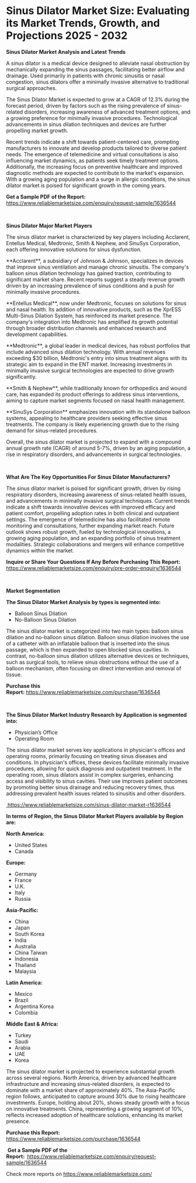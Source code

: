 <p><h1>Sinus Dilator Market Size: Evaluating its Market Trends, Growth, and Projections 2025 - 2032</h1></p><p><strong>Sinus Dilator Market Analysis and Latest Trends</strong></p>
<p><p>A sinus dilator is a medical device designed to alleviate nasal obstruction by mechanically expanding the sinus passages, facilitating better airflow and drainage. Used primarily in patients with chronic sinusitis or nasal congestion, sinus dilators offer a minimally invasive alternative to traditional surgical approaches. </p><p>The Sinus Dilator Market is expected to grow at a CAGR of 12.3% during the forecast period, driven by factors such as the rising prevalence of sinus-related disorders, increasing awareness of advanced treatment options, and a growing preference for minimally invasive procedures. Technological advancements in sinus dilation techniques and devices are further propelling market growth. </p><p>Recent trends indicate a shift towards patient-centered care, prompting manufacturers to innovate and develop products tailored to diverse patient needs. The emergence of telemedicine and virtual consultations is also influencing market dynamics, as patients seek timely treatment options. Additionally, the increasing focus on preventive healthcare and improved diagnostic methods are expected to contribute to the market's expansion. With a growing aging population and a surge in allergic conditions, the sinus dilator market is poised for significant growth in the coming years.</p></p>
<p><strong>Get a Sample PDF of the Report:&nbsp;</strong> <a href="https://www.reliablemarketsize.com/enquiry/request-sample/1636544?utm_campaign=2773&utm_medium=2&utm_source=Github&utm_content=ia&utm_term=03032025&utm_id=sinus-dilator">https://www.reliablemarketsize.com/enquiry/request-sample/1636544</a></p>
<p>&nbsp;</p>
<p><strong>Sinus Dilator Major Market Players</strong></p>
<p><p>The sinus dilator market is characterized by key players including Acclarent, Entellus Medical, Medtronic, Smith & Nephew, and SinuSys Corporation, each offering innovative solutions for sinus dysfunction. </p><p>**Acclarent**, a subsidiary of Johnson & Johnson, specializes in devices that improve sinus ventilation and manage chronic sinusitis. The company's balloon sinus dilation technology has gained traction, contributing to significant market share. Recent reports suggest a steady revenue growth driven by an increasing prevalence of sinus conditions and a push for minimally invasive procedures.</p><p>**Entellus Medical**, now under Medtronic, focuses on solutions for sinus and nasal health. Its addition of innovative products, such as the XprESS Multi-Sinus Dilation System, has reinforced its market presence. The company's integration into Medtronic has amplified its growth potential through broader distribution channels and enhanced research and development capabilities.</p><p>**Medtronic**, a global leader in medical devices, has robust portfolios that include advanced sinus dilation technology. With annual revenues exceeding $30 billion, Medtronic's entry into sinus treatment aligns with its strategic aim to expand in the ENT market. Increasing investments in minimally invasive surgical technologies are expected to drive growth significantly.</p><p>**Smith & Nephew**, while traditionally known for orthopedics and wound care, has expanded its product offerings to address sinus interventions, aiming to capture market segments focused on nasal health management.</p><p>**SinuSys Corporation** emphasizes innovation with its standalone balloon systems, appealing to healthcare providers seeking effective sinus treatments. The company is likely experiencing growth due to the rising demand for sinus-related procedures.</p><p>Overall, the sinus dilator market is projected to expand with a compound annual growth rate (CAGR) of around 5-7%, driven by an aging population, a rise in respiratory disorders, and advancements in surgical technologies.</p></p>
<p>&nbsp;</p>
<p><strong>What Are The Key Opportunities For Sinus Dilator Manufacturers?</strong></p>
<p><p>The sinus dilator market is poised for significant growth, driven by rising respiratory disorders, increasing awareness of sinus-related health issues, and advancements in minimally invasive surgical techniques. Current trends indicate a shift towards innovative devices with improved efficacy and patient comfort, propelling adoption rates in both clinical and outpatient settings. The emergence of telemedicine has also facilitated remote monitoring and consultations, further expanding market reach. Future outlook shows robust growth, fueled by technological innovations, a growing aging population, and an expanding portfolio of sinus treatment modalities. Strategic collaborations and mergers will enhance competitive dynamics within the market.</p></p>
<p><strong>Inquire or Share Your Questions If Any Before Purchasing This Report:</strong> <a href="https://www.reliablemarketsize.com/enquiry/pre-order-enquiry/1636544?utm_campaign=2773&utm_medium=2&utm_source=Github&utm_content=ia&utm_term=03032025&utm_id=sinus-dilator">https://www.reliablemarketsize.com/enquiry/pre-order-enquiry/1636544</a></p>
<p>&nbsp;</p>
<p><strong>Market Segmentation</strong></p>
<p><strong>The Sinus Dilator Market Analysis by types is segmented into:</strong></p>
<p><ul><li>Balloon Sinus Dilation</li><li>No-Balloon Sinus Dilation</li></ul></p>
<p><p>The sinus dilator market is categorized into two main types: balloon sinus dilation and no-balloon sinus dilation. Balloon sinus dilation involves the use of a catheter with an inflatable balloon that is inserted into the sinus passage, which is then expanded to open blocked sinus cavities. In contrast, no-balloon sinus dilation utilizes alternative devices or techniques, such as surgical tools, to relieve sinus obstructions without the use of a balloon mechanism, often focusing on direct intervention and removal of tissue.</p></p>
<p><strong>Purchase this Report:&nbsp;</strong><a href="https://www.reliablemarketsize.com/purchase/1636544?utm_campaign=2773&utm_medium=2&utm_source=Github&utm_content=ia&utm_term=03032025&utm_id=sinus-dilator">https://www.reliablemarketsize.com/purchase/1636544</a></p>
<p>&nbsp;</p>
<p><strong>The Sinus Dilator Market Industry Research by Application is segmented into:</strong></p>
<p><ul><li>Physician’s Office</li><li>Operating Room</li></ul></p>
<p><p>The sinus dilator market serves key applications in physician's offices and operating rooms, primarily focusing on treating sinus diseases and conditions. In physician's offices, these devices facilitate minimally invasive procedures, allowing for quick diagnosis and outpatient treatment. In the operating room, sinus dilators assist in complex surgeries, enhancing access and visibility to sinus cavities. Their use improves patient outcomes by promoting better sinus drainage and reducing recovery times, thus addressing prevalent health issues related to sinusitis and other disorders.</p></p>
<p><a href="https://www.reliablemarketsize.com/sinus-dilator-market-r1636544?utm_campaign=2773&utm_medium=2&utm_source=Github&utm_content=ia&utm_term=03032025&utm_id=sinus-dilator">&nbsp;https://www.reliablemarketsize.com/sinus-dilator-market-r1636544</a></p>
<p><strong>In terms of Region, the Sinus Dilator Market Players available by Region are:</strong></p>
<p>
    <p> <strong> North America: </strong>
        <ul>
            <li>United States</li>
            <li>Canada</li>
        </ul>
        </p> 
    <p> <strong> Europe: </strong>
        <ul>
            <li>Germany</li>
            <li>France</li>
            <li>U.K.</li>
            <li>Italy</li>
            <li>Russia</li>
        </ul>
        </p> 
    <p> <strong> Asia-Pacific: </strong>
        <ul>
            <li>China</li>
            <li>Japan</li>
            <li>South Korea</li>
            <li>India</li>
            <li>Australia</li>
            <li>China Taiwan</li>
            <li>Indonesia</li>
            <li>Thailand</li>
            <li>Malaysia</li>
        </ul>
        </p> 
    <p> <strong> Latin America: </strong>
        <ul>
            <li>Mexico</li>
            <li>Brazil</li>
            <li>Argentina Korea</li>
            <li>Colombia</li>
        </ul>
        </p> 
    <p> <strong> Middle East & Africa: </strong>
        <ul>
            <li>Turkey</li>
            <li>Saudi</li>
            <li>Arabia</li>
            <li>UAE</li>
            <li>Korea</li>
        </ul>
    </p>
    </p>
<p><p>The sinus dilator market is projected to experience substantial growth across several regions. North America, driven by advanced healthcare infrastructure and increasing sinus-related disorders, is expected to dominate with a market share of approximately 40%. The Asia-Pacific region follows, anticipated to capture around 30% due to rising healthcare investments. Europe, holding about 20%, shows steady growth with a focus on innovative treatments. China, representing a growing segment of 10%, reflects increased adoption of healthcare solutions, enhancing its market presence.</p></p>
<p><strong>Purchase this Report: </strong><a href="https://www.reliablemarketsize.com/purchase/1636544?utm_campaign=2773&utm_medium=2&utm_source=Github&utm_content=ia&utm_term=03032025&utm_id=sinus-dilator">https://www.reliablemarketsize.com/purchase/1636544</a></p>
<p>&nbsp;<strong>Get a Sample PDF of the Report:&nbsp;&nbsp;</strong><a href="https://www.reliablemarketsize.com/enquiry/request-sample/1636544?utm_campaign=2773&utm_medium=2&utm_source=Github&utm_content=ia&utm_term=03032025&utm_id=sinus-dilator">https://www.reliablemarketsize.com/enquiry/request-sample/1636544</a></p>
<p><strong></strong></p>
<p>Check more reports on <a href="https://www.reliablemarketsize.com/?utm_campaign=2773&utm_medium=2&utm_source=Github&utm_content=ia&utm_term=03032025&utm_id=sinus-dilator">https://www.reliablemarketsize.com/</a></p>